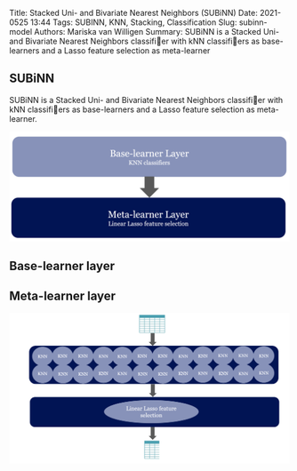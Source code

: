 Title: Stacked Uni- and Bivariate Nearest Neighbors (SUBiNN)
Date: 2021-0525 13:44
Tags: SUBINN, KNN, Stacking, Classification
Slug: subinn-model
Authors: Mariska van Willigen
Summary: SUBiNN is a Stacked Uni- and Bivariate Nearest Neighbors classifier with kNN
classifiers as base-learners and a Lasso feature selection as meta-learner

## SUBiNN

SUBiNN is a Stacked Uni- and Bivariate Nearest Neighbors classifier with kNN
classifiers as base-learners and a Lasso feature selection as meta-learner. 

![](/images/Thesis/Thesis1.png)

## Base-learner layer

## Meta-learner layer

![](/images/Thesis/Thesis3.png)